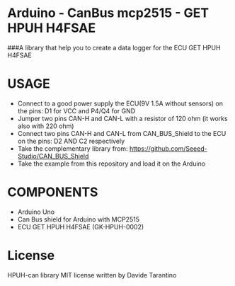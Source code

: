 # **Arduino - CanBus mcp2515 - GET HPUH H4FSAE**

###A library that help you to create a data logger for the ECU GET HPUH H4FSAE

# **USAGE**

- Connect to a good power supply the ECU(9V 1.5A without sensors) on the pins: D1 for VCC and P4/Q4 for GND
- Jumper two pins CAN-H and CAN-L with a resistor of 120 ohm (it works also with 220 ohm)
- Connect two pins CAN-H and CAN-L from CAN_BUS_Shield to the ECU on the pins: D2 AND C2 respectively
- Take the complementary library from: https://github.com/Seeed-Studio/CAN_BUS_Shield
- Take the example from this repository and load it on the Arduino

# COMPONENTS
- Arduino Uno
- Can Bus shield for Arduino with MCP2515
- ECU GET HPUH H4FSAE (GK-HPUH-0002)


# License
HPUH-can library MIT license written by Davide Tarantino